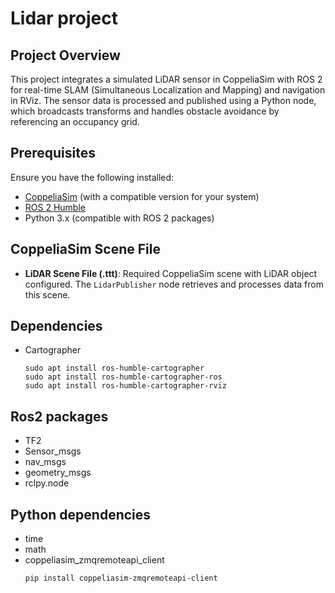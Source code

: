 # Lidar project
## Project Overview
This project integrates a simulated LiDAR sensor in CoppeliaSim with ROS 2 for real-time SLAM (Simultaneous Localization and Mapping) and navigation in RViz. The sensor data is processed and published using a Python node, which broadcasts transforms and handles obstacle avoidance by referencing an occupancy grid.
## Prerequisites
Ensure you have the following installed:
- [CoppeliaSim](https://www.coppeliarobotics.com/) (with a compatible version for your system)
- [ROS 2 Humble](https://docs.ros.org/en/humble/index.html)
- Python 3.x (compatible with ROS 2 packages)
## CoppeliaSim Scene File
- **LiDAR Scene File (.ttt)**: Required CoppeliaSim scene with LiDAR object configured. The `LidarPublisher` node retrieves and processes data from this scene.
## Dependencies
* Cartographer
  ```
  sudo apt install ros-humble-cartographer
  sudo apt install ros-humble-cartographer-ros
  sudo apt install ros-humble-cartographer-rviz
  ```

## Ros2 packages
* TF2
* Sensor_msgs
* nav_msgs
* geometry_msgs
* rclpy.node

## Python dependencies
* time
* math
* coppeliasim_zmqremoteapi_client
  ```sh
  pip install coppeliasim-zmqremoteapi-client
  ```
